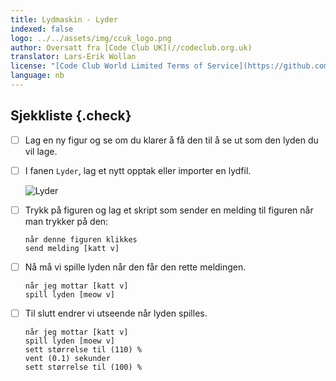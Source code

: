 ```yaml
---
title: Lydmaskin - Lyder
indexed: false
logo: ../../assets/img/ccuk_logo.png
author: Oversatt fra [Code Club UK](//codeclub.org.uk)
translator: Lars-Erik Wollan
license: "[Code Club World Limited Terms of Service](https://github.com/CodeClub/scratch-curriculum/blob/master/LICENSE.md)"
language: nb
---
```


## Sjekkliste {.check}

- [ ] Lag en ny figur og se om du klarer å få den til å se ut som den
  lyden du vil lage.

- [ ] I fanen `Lyder`, lag et nytt opptak eller importer en lydfil.

  ![Lyder](sound-sample.png)

- [ ] Trykk på figuren og lag et skript som sender en melding til figuren
  når man trykker på den:

  ```blocks
  når denne figuren klikkes
  send melding [katt v]
  ```

- [ ] Nå må vi spille lyden når den får den rette meldingen.

  ```blocks
  når jeg mottar [katt v]
  spill lyden [meow v]
  ```

- [ ] Til slutt endrer vi utseende når lyden spilles.

  ```blocks
  når jeg mottar [katt v]
  spill lyden [moew v]
  sett størrelse til (110) %
  vent (0.1) sekunder
  sett størrelse til (100) %
  ```
